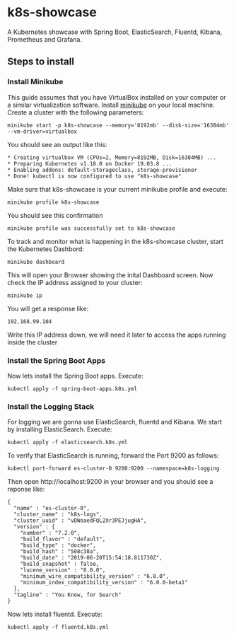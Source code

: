 # k8s-showcase
A Kubernetes showcase with Spring Boot, ElasticSearch, Fluentd, Kibana, Prometheus and Grafana.

## Steps to install

### Install Minikube

This guide assumes that you have VirtualBox installed on your computer or a similar virtualization software.
Install [minikube](https://kubernetes.io/docs/setup/learning-environment/minikube/ "Minukube") on your local machine.
Create a cluster with the following parameters:

	minikube start -p k8s-showcase --memory='8192mb' --disk-size='16384mb' --vm-driver=virtualbox
 
You should see an output like this:

	* Creating virtualbox VM (CPUs=2, Memory=8192MB, Disk=16384MB) ...
	* Preparing Kubernetes v1.18.0 on Docker 19.03.8 ...
	* Enabling addons: default-storageclass, storage-provisioner
	* Done! kubectl is now configured to use "k8s-showcase"

Make sure that k8s-showcase is your current minikube profile and execute:

	minikube profile k8s-showcase
	
You should see this confirmation

	minikube profile was successfully set to k8s-showcase
	
To track and monitor what is happening in the k8s-showcase cluster, start the Kubernetes Dashbord:

	minikube dashboard
	
This will open your Browser showing the inital Dashboard screen. Now check the IP address assigned to your cluster:

	minikube ip
	
You will get a response like:

	192.168.99.104

Write this IP address down, we will need it later to access the apps running inside the cluster

### Install the Spring Boot Apps

Now lets install the Spring Boot apps. Execute:

	kubectl apply -f spring-boot-apps.k8s.yml
	
### Install the Logging Stack

For logging we are gonna use ElasticSearch, fluentd and Kibana. We start by installing ElasticSearch. Execute:	

	kubectl apply -f elasticsearch.k8s.yml

To verify that ElasticSearch is running, forward the Port 9200 as follows:

	kubectl port-forward es-cluster-0 9200:9200 --namespace=k8s-logging
	
Then open http://localhost:9200 in your browser and you should see a reponse like:

	{
	  "name" : "es-cluster-0",
	  "cluster_name" : "k8s-logs",
	  "cluster_uuid" : "vDWoaedFQL2Xr3PEJjugHA",
	  "version" : {
	    "number" : "7.2.0",
	    "build_flavor" : "default",
	    "build_type" : "docker",
	    "build_hash" : "508c38a",
	    "build_date" : "2019-06-20T15:54:18.811730Z",
	    "build_snapshot" : false,
	    "lucene_version" : "8.0.0",
	    "minimum_wire_compatibility_version" : "6.8.0",
	    "minimum_index_compatibility_version" : "6.0.0-beta1"
	  },
	  "tagline" : "You Know, for Search"
	}
	
Now lets install fluentd. Execute:	

	kubectl apply -f fluentd.k8s.yml
	
	
	